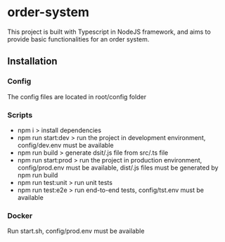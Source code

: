 # order-system

This project is built with Typescript in NodeJS framework, and aims to provide basic functionalities for an order system.


## Installation

### Config
The config files are located in root/config folder

### Scripts
* npm i > install dependencies
* npm run start:dev > run the project in development environment, config/dev.env must be available
* npm run build > generate dsit/.js file from src/.ts file
* npm run start:prod > run the project in production environment, config/prod.env must be available, dist/.js files must be generated by npm run build
* npm run test:unit > run unit tests
* npm run test:e2e > run end-to-end tests, config/tst.env must be available

### Docker
Run start.sh, config/prod.env must be available
